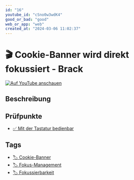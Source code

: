 ```yaml
---
id: "16"
youtube_id: "cSno0w3wdK4"
good_or_bad: "good"
web_or_app: "web"
created_at: "2024-03-06 11:02:37"
---
```


# 🎬 Cookie-Banner wird direkt fokussiert - Brack

[![Auf YouTube anschauen](https://img.youtube.com/vi/cSno0w3wdK4/sddefault.jpg)](https://youtu.be/cSno0w3wdK4)

## Beschreibung



## Prüfpunkte

- [✅ Mit der Tastatur bedienbar](/wcag/2.1.1-tastatur/mit-der-tastatur-bedienbar)

## Tags

- [🏷️ Cookie-Banner](/tags/cookie-banner)
- [🏷️ Fokus-Management](/tags/fokus-management)
- [🏷️ Fokussierbarkeit](/tags/fokussierbarkeit)